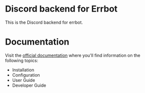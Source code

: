 # Discord backend for Errbot

This is the Discord backend for errbot.

# Documentation

Visit the [official documentation](https://err-backend-discord.readthedocs.io/) where you'll find information on the following topics:
 - Installation
 - Configuration
 - User Guide
 - Developer Guide
